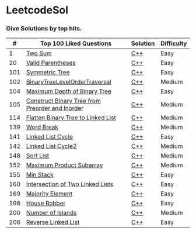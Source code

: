 # LeetcodeSol

### Give Solutions by top hits.

| # | Top 100 Liked Questions | Solution | Difficulty |
|---| ----------------------- | -------- | ---------- |
| 1 | [Two Sum](https://leetcode.com/problems/two-sum/) | [C++](./Top_100_Liked_Questions/TwoSum.cpp) | Easy|
|20 | [Valid Parentheses](https://leetcode.com/problems/valid-parentheses/)|[C++](./Top_100_Liked_Questions/ValidParenthese.cpp)|Easy|
|101| [Symmetric Tree](https://leetcode.com/problems/symmetric-tree/) | [C++](./Top_100_Liked_Questions/SymmetricTree.cpp)|Easy|
|102|[BinaryTreeLevelOrderTraversal](https://leetcode.com/problems/binary-tree-level-order-traversal/)|[C++](./Top_100_Liked_Questions/BinaryTreeLevelOrderTraversal.cpp)|Medium|
|104|[Maximum Depth of Binary Tree](https://leetcode.com/problems/maximum-depth-of-binary-tree/)| [C++](./Top_100_Liked_Questions/MaximumDepthofBinaryTree.cpp)|Easy|
|105|[Construct Binary Tree from Preorder and Inorder](https://leetcode.com/problems/construct-binary-tree-from-preorder-and-inorder-traversal/)|[C++](./Top_100_Liked_Questions/ConstructBinaryTreeFromPreorderAndInorder.cpp)|Medium|
|114|[Flatten Binary Tree to Linked List](https://leetcode.com/problems/flatten-binary-tree-to-linked-list/)|[C++](./Top_100_Liked_Questions/FlattenBinaryTreeToLinkedList.cpp)|Medium|
|139|[Word Break](https://leetcode.com/problems/word-break/)|[C++](./Top_100_Liked_Questions/WordBreak.cpp)|Medium|
|141|[Linked List Cycle](https://leetcode.com/problems/linked-list-cycle/)|[C++](./Top_100_Liked_Questions/LinkedListCycle.cpp)|Easy|
|142|[Linked List Cycle2](https://leetcode.com/problems/linked-list-cycle-ii/)|[C++](./Top_100_Liked_Questions/LinkedListCycle2.cpp)|Medium|
|148|[Sort List](https://leetcode.com/problems/sort-list/)|[C++](./Top_100_Liked_Questions/SortList.cpp)|Medium|
|152|[Maximum Product Subarray](https://leetcode.com/problems/maximum-product-subarray/)|[C++](./Top_100_Liked_Questions/MaximumProductSubarray.cpp)|Medium|
|155|[Min Stack](https://leetcode.com/problems/min-stack/)|[C++](./Top_100_Liked_Questions/MinStack.cpp)|Easy|
|160|[Intersection of Two Linked Lists](https://leetcode.com/problems/intersection-of-two-linked-lists/)|[C++](./Top_100_Liked_Questions/IntersectionOfTwoLinkedLists.cpp)|Easy|
|169|[Majority Element](https://leetcode.com/problems/majority-element/)|[C++](./Top_100_Liked_Questions/MajorityElement.cpp)|Easy|
|198|[House Robber](https://leetcode.com/problems/house-robber/)|[C++](./Top_100_Liked_Questions/HouseRobber.cpp)|Easy|
|200|[Number of Islands](https://leetcode.com/problems/number-of-islands/)|[C++](./Top_100_Liked_Questions/NumberOfIslands.cpp)|Medium|
|206|[Reverse Linked List](https://leetcode.com/problems/reverse-linked-list/)|[C++](./Top_100_Liked_Questions/ReverseLinkedList.cpp)|Easy|